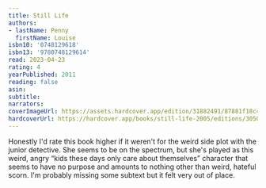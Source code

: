```yaml
---
title: Still Life
authors:
- lastName: Penny
  firstName: Louise
isbn10: '0748129618'
isbn13: '9780748129614'
read: 2023-04-23
rating: 4
yearPublished: 2011
reading: false
asin:
subtitle:
narrators:
coverImageUrl: https://assets.hardcover.app/edition/31882491/87881f18c4f265c5647c484723c92921333cb5f8.jpeg
hardcoverUrl: https://hardcover.app/books/still-life-2005/editions/30500550
---
```

Honestly I'd rate this book higher if it weren't for the weird side plot with the junior detective. She seems to be on the spectrum, but she's played as this weird, angry “kids these days only care about themselves” character that seems to have no purpose and amounts to nothing other than weird, hateful scorn. I'm probably missing some subtext but it felt very out of place.
